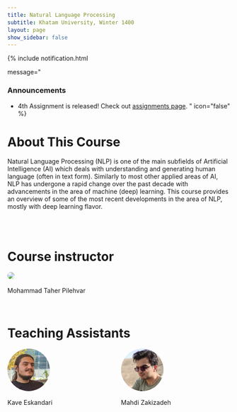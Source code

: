 ```yaml
---
title: Natural Language Processing
subtitle: Khatam University, Winter 1400
layout: page
show_sidebar: false
---
```


{% include notification.html

message="
### Announcements
* 4th Assignment is released! Check out [assignments page](assignments).
" 
icon="false"
%}

# About This Course

Natural Language Processing (NLP) is one of the main subfields of Artificial Intelligence (AI) which deals with understanding and generating human language (often in text form). Similarly to most other applied areas of AI, NLP has undergone a rapid change over the past decade with advancements in the area of machine (deep) learning. This course provides an overview of some of the most recent developments in the area of NLP, mostly with deep learning flavor.


<div class="container">
 <br><br>
 
 <div class="columns is-multiline">            
  <div class="column is-desktop is-half-desktop is-one-third-widescreen">
   <h1>
    Course instructor
   </h1>
   <div class="columns is-multiline">
    <div class="column is-6 has-text-centered">
     <img src="assets/img/taher.jpg" height="auto" width="96" style="border-radius:100%">
     <p class="subtitle is-5">Mohammad Taher Pilehvar</p>
    </div>
   </div>
  </div>
 </div>
 
 <br>
 
 <div class="columns is-multiline">        
 
  <div class="column is-desktop is-half-widescreen">
   <h1>
    Teaching Assistants
   </h1>
   <div class="columns is-multiline">
    <div class="column is-3 has-text-centered">
     <img src="assets/img/kave.jpg" height="auto" width="96" style="border-radius:100%">
     <p class="subtitle is-5">Kave Eskandari</p>
    </div>
    <div class="column is-3 has-text-centered">
     <img src="assets/img/mahdi.jpg" height="auto" width="96" style="border-radius:100%">
     <p class="subtitle is-5">Mahdi Zakizadeh</p>
    </div>
   </div>
   </div>
   </div>
   
   <br><br><br><br>
 
</div>
